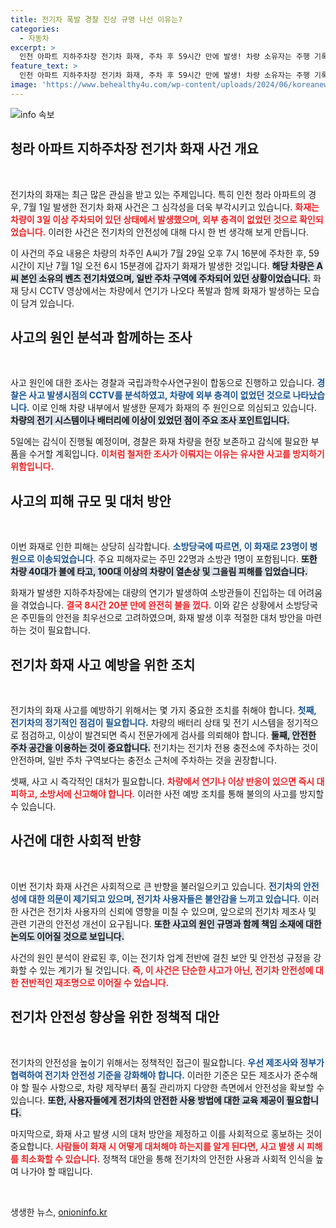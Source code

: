 ```yaml
---
title: 전기차 폭발 경찰 진상 규명 나선 이유는?
categories:
  - 자동차
excerpt: >
  인천 아파트 지하주차장 전기차 화재, 주차 후 59시간 만에 발생! 차량 소유자는 주행 기록 없음. 경찰, CCTV 분석 통해 외부 충격 없었다 확인. 주민 23명 부상, 차량 40대 전소. 화재 원인 규명에 총력!
feature_text: >
  인천 아파트 지하주차장 전기차 화재, 주차 후 59시간 만에 발생! 차량 소유자는 주행 기록 없음. 경찰, CCTV 분석 통해 외부 충격 없었다 확인. 주민 23명 부상, 차량 40대 전소. 화재 원인 규명에 총력!
image: 'https://www.behealthy4u.com/wp-content/uploads/2024/06/koreanews.jpg'
---
```


<p><img src="https://www.behealthy4u.com/wp-content/uploads/2024/06/koreanews.jpg" alt="info 속보" /></p>

<h2 data-ke-size="size26">청라 아파트 지하주차장 전기차 화재 사건 개요</h2>

<p data-ke-size="size16">&nbsp;</p>

<p>전기차의 화재는 최근 많은 관심을 받고 있는 주제입니다. 특히 인천 청라 아파트의 경우, 7월 1일 발생한 전기차 화재 사건은 그 심각성을 더욱 부각시키고 있습니다. <b><span style="color: #ee2323;">화재는 차량이 3일 이상 주차되어 있던 상태에서 발생했으며, 외부 충격이 없었던 것으로 확인되었습니다.</span></b> 이러한 사건은 전기차의 안전성에 대해 다시 한 번 생각해 보게 만듭니다. </p>

<p>이 사건의 주요 내용은 차량의 차주인 A씨가 7월 29일 오후 7시 16분에 주차한 후, 59시간이 지난 7월 1일 오전 6시 15분경에 갑자기 화재가 발생한 것입니다. <b><span style="background-color: #21538527;">해당 차량은 A씨 본인 소유의 벤츠 전기차였으며, 일반 주차 구역에 주차되어 있던 상황이었습니다.</span></b> 화재 당시 CCTV 영상에서는 차량에서 연기가 나오다 폭발과 함께 화재가 발생하는 모습이 담겨 있습니다.</p>

<h2 data-ke-size="size26">사고의 원인 분석과 함께하는 조사</h2>

<p data-ke-size="size16">&nbsp;</p>

<p>사고 원인에 대한 조사는 경찰과 국립과학수사연구원이 합동으로 진행하고 있습니다. <b><span style="color: #1a5490;">경찰은 사고 발생시점의 CCTV를 분석하였고, 차량에 외부 충격이 없었던 것으로 나타났습니다.</span></b> 이로 인해 차량 내부에서 발생한 문제가 화재의 주 원인으로 의심되고 있습니다. <b><span style="background-color: #21538527;">차량의 전기 시스템이나 배터리에 이상이 있었던 점이 주요 조사 포인트입니다.</span></b></p>

<p>5일에는 감식이 진행될 예정이며, 경찰은 화재 차량을 현장 보존하고 감식에 필요한 부품을 수거할 계획입니다. <b><span style="color: #ee2323;">이처럼 철저한 조사가 이뤄지는 이유는 유사한 사고를 방지하기 위함입니다.</span></b> </p>

<h2 data-ke-size="size26">사고의 피해 규모 및 대처 방안</h2>

<p data-ke-size="size16">&nbsp;</p>

<p>이번 화재로 인한 피해는 상당히 심각합니다. <b><span style="color: #1a5490;">소방당국에 따르면, 이 화재로 23명이 병원으로 이송되었습니다</span></b>. 주요 피해자로는 주민 22명과 소방관 1명이 포함됩니다. <b><span style="background-color: #21538527;">또한 차량 40대가 불에 타고, 100대 이상의 차량이 열손상 및 그을림 피해를 입었습니다.</span></b> </p>

<p>화재가 발생한 지하주차장에는 대량의 연기가 발생하여 소방관들이 진입하는 데 어려움을 겪었습니다. <b><span style="color: #ee2323;">결국 8시간 20분 만에 완전히 불을 껐다.</span></b> 이와 같은 상황에서 소방당국은 주민들의 안전을 최우선으로 고려하였으며, 화재 발생 이후 적절한 대처 방안을 마련하는 것이 필요합니다. </p>

<h2 data-ke-size="size26">전기차 화재 사고 예방을 위한 조치</h2>

<p data-ke-size="size16">&nbsp;</p>

<p>전기차의 화재 사고를 예방하기 위해서는 몇 가지 중요한 조치를 취해야 합니다. <b><span style="color: #1a5490;">첫째, 전기차의 정기적인 점검이 필요합니다.</span></b> 차량의 배터리 상태 및 전기 시스템을 정기적으로 점검하고, 이상이 발견되면 즉시 전문가에게 검사를 의뢰해야 합니다. <b><span style="background-color: #21538527;">둘째, 안전한 주차 공간을 이용하는 것이 중요합니다.</span></b> 전기차는 전기차 전용 충전소에 주차하는 것이 안전하며, 일반 주차 구역보다는 충전소 근처에 주차하는 것을 권장합니다.</p>

<p>셋째, 사고 시 즉각적인 대처가 필요합니다. <b><span style="color: #ee2323;">차량에서 연기나 이상 반응이 있으면 즉시 대피하고, 소방서에 신고해야 합니다.</span></b> 이러한 사전 예방 조치를 통해 불의의 사고를 방지할 수 있습니다. </p>

<h2 data-ke-size="size26">사건에 대한 사회적 반향</h2>

<p data-ke-size="size16">&nbsp;</p>

<p>이번 전기차 화재 사건은 사회적으로 큰 반향을 불러일으키고 있습니다. <b><span style="color: #1a5490;">전기차의 안전성에 대한 의문이 제기되고 있으며, 전기차 사용자들은 불안감을 느끼고 있습니다.</span></b> 이러한 사건은 전기차 사용자의 신뢰에 영향을 미칠 수 있으며, 앞으로의 전기차 제조사 및 관련 기관의 안전성 개선이 요구됩니다. <b><span style="background-color: #21538527;">또한 사고의 원인 규명과 함께 책임 소재에 대한 논의도 이어질 것으로 보입니다.</span></b></p>

<p>사건의 원인 분석이 완료된 후, 이는 전기차 업계 전반에 걸친 보안 및 안전성 규정을 강화할 수 있는 계기가 될 것입니다. <b><span style="color: #ee2323;">즉, 이 사건은 단순한 사고가 아닌, 전기차 안전성에 대한 전반적인 재조명으로 이어질 수 있습니다.</span></b> </p>

<h2 data-ke-size="size26">전기차 안전성 향상을 위한 정책적 대안</h2>

<p data-ke-size="size16">&nbsp;</p>

<p>전기차의 안전성을 높이기 위해서는 정책적인 접근이 필요합니다. <b><span style="color: #1a5490;">우선 제조사와 정부가 협력하여 전기차 안전성 기준을 강화해야 합니다.</span></b> 이러한 기준은 모든 제조사가 준수해야 할 필수 사항으로, 차량 제작부터 품질 관리까지 다양한 측면에서 안전성을 확보할 수 있습니다. <b><span style="background-color: #21538527;">또한, 사용자들에게 전기차의 안전한 사용 방법에 대한 교육 제공이 필요합니다.</span></b></p>

<p>마지막으로, 화재 사고 발생 시의 대처 방안을 제정하고 이를 사회적으로 홍보하는 것이 중요합니다. <b><span style="color: #ee2323;">사람들이 화재 시 어떻게 대처해야 하는지를 알게 된다면, 사고 발생 시 피해를 최소화할 수 있습니다.</span></b> 정책적 대안을 통해 전기차의 안전한 사용과 사회적 인식을 높여 나가야 할 때입니다. </p>

<p data-ke-size="size16">&nbsp;</p>
생생한 뉴스, <a href="https://onioninfo.kr" rel="dofollow">onioninfo.kr</a>


